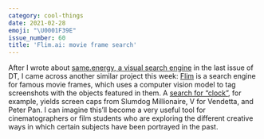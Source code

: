 ```yaml
---
category: cool-things
date: 2021-02-28
emoji: "\U0001F39E"
issue_number: 60
title: 'Flim.ai: movie frame search'
---
```


After I wrote about [same.energy, a visual search engine](https://dynamically-typed.netlify.app/stories/2021/sameenergy-a-visual-search-engine/?utm_campaign=Dynamically%20Typed&utm_medium=email&utm_source=Revue%20newsletter) in the last issue of DT, I came across another similar project this week: [Flim](https://beta.flim.ai?utm_campaign=Dynamically%20Typed&utm_medium=email&utm_source=Revue%20newsletter) is a search engine for famous movie frames, which uses a computer vision model to tag screenshots with the objects featured in them.
A [search for “clock”](https://beta.flim.ai/?ft=clock&utm_campaign=Dynamically%20Typed&utm_medium=email&utm_source=Revue%20newsletter), for example, yields screen caps from Slumdog Millionaire, V for Vendetta, and Peter Pan.
I can imagine this’ll become a very useful tool for cinematographers or film students who are exploring the different creative ways in which certain subjects have been portrayed in the past.